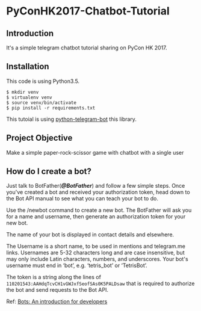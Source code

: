 # PyConHK2017-Chatbot-Tutorial

## Introduction

It's a simple telegram chatbot tutorial sharing on PyCon HK 2017. 

## Installation

This code is using Python3.5.

```
$ mkdir venv
$ virtualenv venv
$ source venv/bin/activate
$ pip install -r requirements.txt
```

This tutoial is using [python-telegram-bot](https://github.com/python-telegram-bot/python-telegram-bot) this library.


## Project Objective
Make a simple paper-rock-scissor game with chatbot with a single user

## How do I create a bot?

Just talk to BotFather(***@BotFather***) and follow a few simple steps. Once you've created a bot and received your authorization token, head down to the Bot API manual to see what you can teach your bot to do.

Use the /newbot command to create a new bot. The BotFather will ask you for a name and username, then generate an authorization token for your new bot.

The name of your bot is displayed in contact details and elsewhere.

The Username is a short name, to be used in mentions and telegram.me links. Usernames are 5-32 characters long and are case insensitive, but may only include Latin characters, numbers, and underscores. Your bot's username must end in ‘bot’, e.g. ‘tetris_bot’ or ‘TetrisBot’.

The token is a string along the lines of `110201543:AAHdqTcvCH1vGWJxfSeofSAs0K5PALDsaw` that is required to authorize the bot and send requests to the Bot API.

Ref: [Bots: An introduction for developers](https://core.telegram.org/bots)

